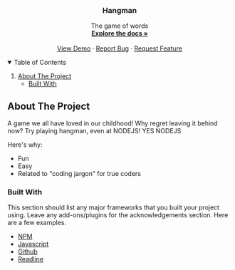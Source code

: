 <!-- PROJECT LOGO -->
<br />
<p align="center">

  <h3 align="center">Hangman</h3>

  <p align="center">
The game of words
    <br />
    <a href="https://github.com/ShivanshGupta1/Hangman-Package"><strong>Explore the docs »</strong></a>
    <br />
    <br />
    <a href="https://github.com/ShivanshGupta1/Hangman-Package">View Demo</a>
    ·
    <a href="https://github.com/ShivanshGupta1/Hangman-Package/issues">Report Bug</a>
    ·
    <a href="https://github.com/ShivanshGupta1/Hangman-Package/issues">Request Feature</a>
  </p>
</p>



<!-- TABLE OF CONTENTS -->
<details open="open">
  <summary>Table of Contents</summary>
  <ol>
    <li>
      <a href="#about-the-project">About The Project</a>
      <ul>
        <li><a href="#built-with">Built With</a></li>
      </ul>
    </li>
  </ol>
</details>



<!-- ABOUT THE PROJECT -->
## About The Project


A game we all have loved in our childhood! Why regret leaving it behind now? Try playing hangman, even at NODEJS! YES NODEJS

Here's why:
* Fun
* Easy
* Related to "coding jargon" for true coders



### Built With

This section should list any major frameworks that you built your project using. Leave any add-ons/plugins for the acknowledgements section. Here are a few examples.
* [NPM](https://npmjs.com/)
* [Javascript](https://developer.mozilla.org/en-US/docs/Web/JavaScript)
* [Github](https://github.com/)
* [Readline](https://www.npmjs.com/package/readline)

